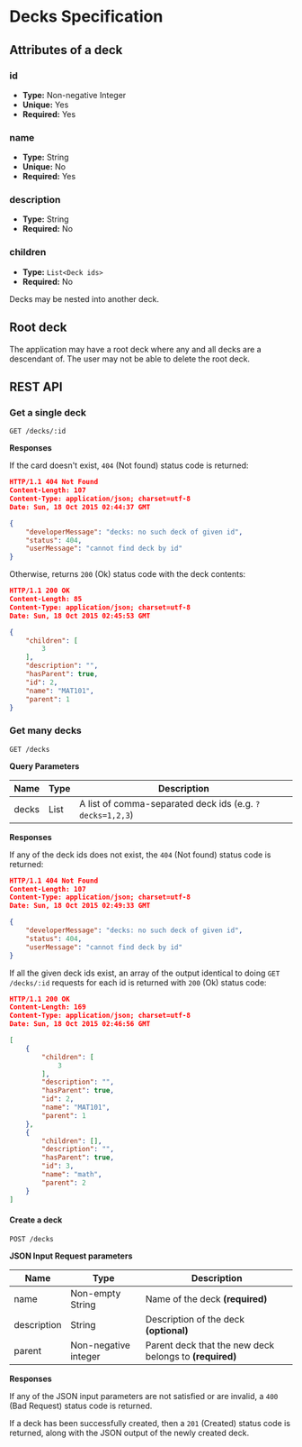 Decks Specification
===================

## Attributes of a deck

### id

- **Type:** Non-negative Integer
- **Unique:** Yes
- **Required:** Yes

### name

- **Type:** String
- **Unique:** No
- **Required:** Yes

### description

- **Type:** String
- **Required:** No

### children

- **Type:** `List<Deck ids>`
- **Required:** No

Decks may be nested into another deck.

## Root deck

The application may have a root deck where any and all decks are a descendant of. The user may not be able to delete the root deck.

## REST API


### **Get a single deck**

```
GET /decks/:id
```

**Responses**

If the card doesn't exist, `404` (Not found) status code is returned:

```json
HTTP/1.1 404 Not Found
Content-Length: 107
Content-Type: application/json; charset=utf-8
Date: Sun, 18 Oct 2015 02:44:37 GMT

{
    "developerMessage": "decks: no such deck of given id",
    "status": 404,
    "userMessage": "cannot find deck by id"
}
```

Otherwise, returns `200` (Ok) status code with the deck contents:

```json
HTTP/1.1 200 OK
Content-Length: 85
Content-Type: application/json; charset=utf-8
Date: Sun, 18 Oct 2015 02:45:53 GMT

{
    "children": [
        3
    ],
    "description": "",
    "hasParent": true,
    "id": 2,
    "name": "MAT101",
    "parent": 1
}
```

### **Get many decks**

```
GET /decks
```

**Query Parameters**

Name  | Type         | Description
------|--------------|------------------------------------------------------------
decks | List<deckID> | A list of comma-separated deck ids (e.g. `?decks=1,2,3`)

**Responses**

If any of the deck ids does not exist, the `404` (Not found) status code is returned:

```json
HTTP/1.1 404 Not Found
Content-Length: 107
Content-Type: application/json; charset=utf-8
Date: Sun, 18 Oct 2015 02:49:33 GMT

{
    "developerMessage": "decks: no such deck of given id",
    "status": 404,
    "userMessage": "cannot find deck by id"
}
```

If all the given deck ids exist, an array of the output identical to doing `GET /decks/:id` requests for each id is returned with `200` (Ok) status code:

```json
HTTP/1.1 200 OK
Content-Length: 169
Content-Type: application/json; charset=utf-8
Date: Sun, 18 Oct 2015 02:46:56 GMT

[
    {
        "children": [
            3
        ],
        "description": "",
        "hasParent": true,
        "id": 2,
        "name": "MAT101",
        "parent": 1
    },
    {
        "children": [],
        "description": "",
        "hasParent": true,
        "id": 3,
        "name": "math",
        "parent": 2
    }
]
```

#### **Create a deck**

```
POST /decks
```

**JSON Input Request parameters**

Name        | Type                 | Description
------------|----------------------|------------------------------------------------------------
name        | Non-empty String     | Name of the deck **(required)**
description | String               | Description of the deck **(optional)**
parent      | Non-negative integer | Parent deck that the new deck belongs to **(required)**

**Responses**

If any of the JSON input parameters are not satisfied or are invalid, a `400` (Bad Request) status code is returned.

If a deck has been successfully created, then a `201` (Created) status code is returned, along with the JSON output of the newly created deck.




